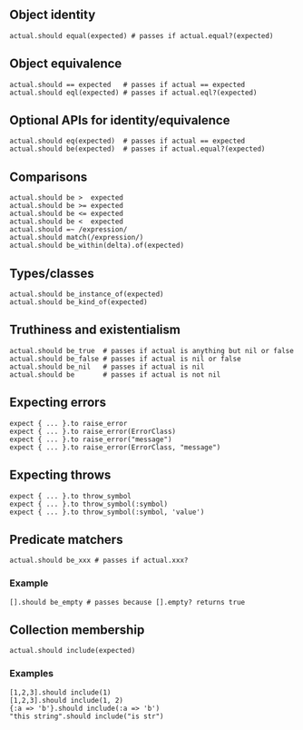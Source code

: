## Object identity

    actual.should equal(expected) # passes if actual.equal?(expected)
    
## Object equivalence

    actual.should == expected   # passes if actual == expected
    actual.should eql(expected) # passes if actual.eql?(expected)

## Optional APIs for identity/equivalence

    actual.should eq(expected)  # passes if actual == expected
    actual.should be(expected)  # passes if actual.equal?(expected)

## Comparisons

    actual.should be >  expected
    actual.should be >= expected
    actual.should be <= expected
    actual.should be <  expected
    actual.should =~ /expression/
    actual.should match(/expression/)
    actual.should be_within(delta).of(expected)

## Types/classes

    actual.should be_instance_of(expected)
    actual.should be_kind_of(expected)

## Truthiness and existentialism

    actual.should be_true  # passes if actual is anything but nil or false
    actual.should be_false # passes if actual is nil or false
    actual.should be_nil   # passes if actual is nil
    actual.should be       # passes if actual is not nil

## Expecting errors

    expect { ... }.to raise_error
    expect { ... }.to raise_error(ErrorClass)
    expect { ... }.to raise_error("message")
    expect { ... }.to raise_error(ErrorClass, "message")

## Expecting throws

    expect { ... }.to throw_symbol
    expect { ... }.to throw_symbol(:symbol)
    expect { ... }.to throw_symbol(:symbol, 'value')

## Predicate matchers

    actual.should be_xxx # passes if actual.xxx?

### Example

    [].should be_empty # passes because [].empty? returns true

## Collection membership

    actual.should include(expected)

### Examples

    [1,2,3].should include(1)
    [1,2,3].should include(1, 2)
    {:a => 'b'}.should include(:a => 'b')
    "this string".should include("is str")
